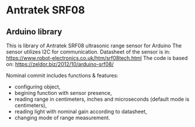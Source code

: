 # Antratek SRF08
## Arduino library
This is library of Antratek SRF08 ultrasonic range sensor for Arduino
The sensor utilizes I2C for communication.
Datasheet of the sensor is in:
<https://www.robot-electronics.co.uk/htm/srf08tech.html>
The code is based on:
<https://zeldor.biz/2012/10/arduino-srf08/>

Nominal commit includes functions & features:
* configuring object,
* begining function with sensor presence,
* reading range in centimeters, inches and microseconds (default mode is centimeters),
* reading light with nominal gain according to datasheet,
* changing mode of range measurement.
